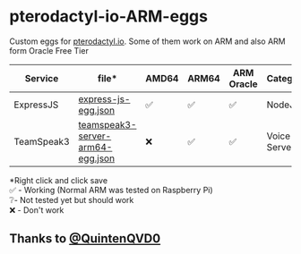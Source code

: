 # pterodactyl-io-ARM-eggs
Custom eggs for [pterodactyl.io](https://pterodactyl.io). 
Some of them work on ARM and also ARM form Oracle Free Tier

| Service | file* | AMD64 | ARM64 | ARM Oracle | Category | More info |
|--|--|--|--|--|--|--|
| ExpressJS | [express-js-egg.json](https://raw.githubusercontent.com/kry008/pterodactyl-io-ARM-eggs/main/nodejs/expressjs/express-js-egg.json) | ✅ | ✅ | ✅ | NodeJS | - |
| TeamSpeak3 | [teamspeak3-server-arm64-egg.json](https://raw.githubusercontent.com/kry008/pterodactyl-io-ARM-eggs/main/voice/Teamspeak3-ARM/teamspeak3-server-arm64-egg.json) | ❌ | ✅ | ✅ | Voice Server | - |

*Right click and click save  
✅ - Working (Normal ARM was tested on Raspberry Pi)  
❔- Not tested yet but should work  
❌ - Don't work 

## Thanks to [@QuintenQVD0](https://github.com/QuintenQVD0)